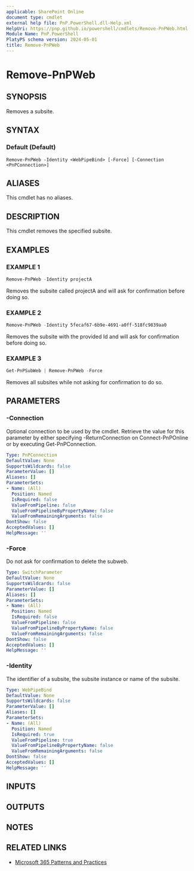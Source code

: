 ```yaml
---
applicable: SharePoint Online
document type: cmdlet
external help file: PnP.PowerShell.dll-Help.xml
HelpUri: https://pnp.github.io/powershell/cmdlets/Remove-PnPWeb.html
Module Name: PnP.PowerShell
PlatyPS schema version: 2024-05-01
title: Remove-PnPWeb
---
```


# Remove-PnPWeb

## SYNOPSIS

Removes a subsite.

## SYNTAX

### Default (Default)

```
Remove-PnPWeb -Identity <WebPipeBind> [-Force] [-Connection <PnPConnection>]
```

## ALIASES

This cmdlet has no aliases.

## DESCRIPTION

This cmdlet removes the specified subsite.

## EXAMPLES

### EXAMPLE 1

```powershell
Remove-PnPWeb -Identity projectA
```

Removes the subsite called projectA and will ask for confirmation before doing so.

### EXAMPLE 2

```powershell
Remove-PnPWeb -Identity 5fecaf67-6b9e-4691-a0ff-518fc9839aa0
```

Removes the subsite with the provided Id and will ask for confirmation before doing so.

### EXAMPLE 3

```powershell
Get-PnPSubWeb | Remove-PnPWeb -Force
```

Removes all subsites while not asking for confirmation to do so.

## PARAMETERS

### -Connection

Optional connection to be used by the cmdlet. Retrieve the value for this parameter by either specifying -ReturnConnection on Connect-PnPOnline or by executing Get-PnPConnection.

```yaml
Type: PnPConnection
DefaultValue: None
SupportsWildcards: false
ParameterValue: []
Aliases: []
ParameterSets:
- Name: (All)
  Position: Named
  IsRequired: false
  ValueFromPipeline: false
  ValueFromPipelineByPropertyName: false
  ValueFromRemainingArguments: false
DontShow: false
AcceptedValues: []
HelpMessage: ''
```

### -Force

Do not ask for confirmation to delete the subweb.

```yaml
Type: SwitchParameter
DefaultValue: None
SupportsWildcards: false
ParameterValue: []
Aliases: []
ParameterSets:
- Name: (All)
  Position: Named
  IsRequired: false
  ValueFromPipeline: false
  ValueFromPipelineByPropertyName: false
  ValueFromRemainingArguments: false
DontShow: false
AcceptedValues: []
HelpMessage: ''
```

### -Identity

The identifier of a subsite, the subsite instance or name of the subsite.

```yaml
Type: WebPipeBind
DefaultValue: None
SupportsWildcards: false
ParameterValue: []
Aliases: []
ParameterSets:
- Name: (All)
  Position: Named
  IsRequired: true
  ValueFromPipeline: true
  ValueFromPipelineByPropertyName: false
  ValueFromRemainingArguments: false
DontShow: false
AcceptedValues: []
HelpMessage: ''
```

## INPUTS

## OUTPUTS

## NOTES

## RELATED LINKS

- [Microsoft 365 Patterns and Practices](https://aka.ms/m365pnp)
